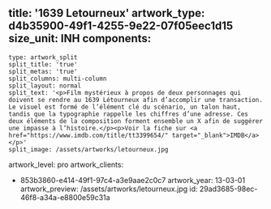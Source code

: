 title: '1639 Letourneux'
artwork_type: d4b35900-49f1-4255-9e22-07f05eec1d15
size_unit: INH
components:
  -
    type: artwork_split
    split_title: 'true'
    split_metas: 'true'
    split_columns: multi-column
    split_layout: normal
    split_text: '<p>Film mystérieux à propos de deux personnages qui doivent se rendre au 1639 Létourneux afin d’accomplir une transaction. Le visuel est formé de l’élément clé du scénario, un talon haut, tandis que la typographie rappelle les chiffres d’une adresse. Ces deux éléments de la composition forment ensemble un X afin de suggérer une impasse à l’histoire.</p><p>Voir la fiche sur <a href="https://www.imdb.com/title/tt3399654/" target="_blank">IMDB</a></p>'
    split_image: /assets/artworks/letourneux.jpg
artwork_level: pro
artwork_clients:
  - 853b3860-e414-49f1-97c4-a3e9aae2c0c7
artwork_year: 13-03-01
artwork_preview: /assets/artworks/letourneux.jpg
id: 29ad3685-98ec-46f8-a34a-e8800e59c31a
